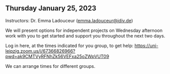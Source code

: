 
## Thursday January 25, 2023

Instructors: Dr. Emma Ladouceur (emma.ladouceur@idiv.de)

We will present options for independent projects on Wednesday afternoon  work with you to get started and support you throughout the next two days.

Log in here, at the times indicated for you group, to get help: 
https://uni-leipzig.zoom.us/j/67366826966?pwd=ak9CMTVyRFNhZk56VEFxa25oZWpVUT09

We can arrange times for different groups.